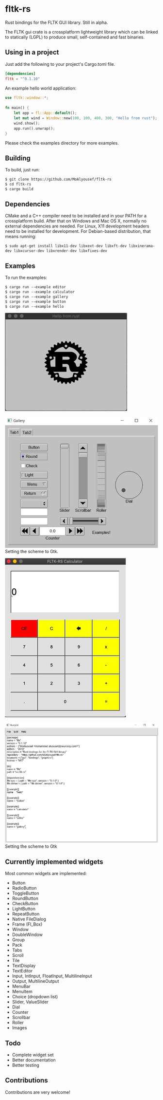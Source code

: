 # fltk-rs

Rust bindings for the FLTK GUI library. Still in alpha.

The FLTK gui crate is a crossplatform lightweight library which can be linked to statically (LGPL) to produce small, self-contained and fast binaries.

## Using in a project
Just add the following to your project's Cargo.toml file.
```toml
[dependencies]
fltk = "^0.1.10"
```
An example hello world application:
```rust
use fltk::window::*;

fn main() {
    let app = fl::App::default();
    let mut wind = Window::new(100, 100, 400, 300, "Hello from rust");
    wind.show();
    app.run().unwrap();
}
```
Please check the examples directory for more examples.

## Building

To build, just run:
```
$ git clone https://github.com/MoAlyousef/fltk-rs
$ cd fltk-rs
$ cargo build
```


## Dependencies

CMake and a C++ compiler need to be installed and in your PATH for a crossplatform build. After that on Windows and Mac OS X, normally no external dependencies are needed. For Linux, X11 development headers need to be installed for development. For Debian-based distribution, that means running:
```
$ sudo apt-get install libx11-dev libxext-dev libxft-dev libxinerama-dev libxcursor-dev libxrender-dev libxfixes-dev
```


## Examples

To run the examples: 
```
$ cargo run --example editor
$ cargo run --example calculator
$ cargo run --example gallery
$ cargo run --example button
$ cargo run --example hello
```
![alt_test](screenshots/hello.jpg)

![alt_test](screenshots/gallery.jpg)
Setting the scheme to Gtk.

![alt_test](screenshots/calc.jpg)

![alt_test](screenshots/editor.jpg)
Setting the scheme to Gtk


## Currently implemented widgets

Most common widgets are implemented: 
- Button
- RadioButton
- ToggleButton
- RoundButton
- CheckButton
- LightButton
- RepeatButton
- Native FileDialog
- Frame (Fl_Box)
- Window
- DoubleWindow
- Group
- Pack
- Tabs
- Scroll
- Tile
- TextDisplay
- TextEditor
- Input, IntInput, FloatInput, MultilineInput
- Output, MultilineOutput
- MenuBar
- MenuItem
- Choice (dropdown list)
- Slider, ValueSlider
- Dial
- Counter
- Scrollbar
- Roller
- Images

## Todo

- Complete widget set
- Better documentation
- Better testing

## Contributions

Contributions are very welcome!
